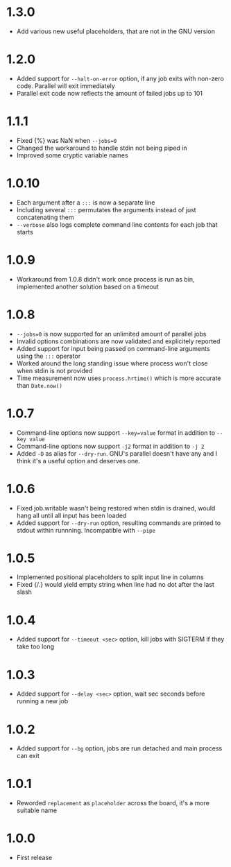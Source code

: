 # 1.3.0
- Add various new useful placeholders, that are not in the GNU version

# 1.2.0
- Added support for `--halt-on-error` option, if any job exits with non-zero code. Parallel will exit immediately
- Parallel exit code now reflects the amount of failed jobs up to 101

# 1.1.1
- Fixed {%} was NaN when `--jobs=0`
- Changed the workaround to handle stdin not being piped in
- Improved some cryptic variable names

# 1.0.10
- Each argument after a `:::` is now a separate line
- Including several `:::` permutates the arguments instead of just concatenating them
- `--verbose` also logs complete command line contents for each job that starts

# 1.0.9
- Workaround from 1.0.8 didn't work once process is run as bin, implemented another solution based on a timeout

# 1.0.8
- `--jobs=0` is now supported for an unlimited amount of parallel jobs
- Invalid options combinations are now validated and explicitely reported
- Added support for input being passed on command-line arguments using the `:::` operator
- Worked around the long standing issue where process won't close when stdin is not provided
- Time measurement now uses `process.hrtime()` which is more accurate than `Date.now()`

# 1.0.7
- Command-line options now support `--key=value` format in addition to `--key value`
- Command-line options now support `-j2` format in addition to `-j 2`
- Added `-D` as alias for `--dry-run`. GNU's parallel doesn't have any and I think it's a useful option and deserves one.

# 1.0.6
- Fixed job.writable wasn't being restored when stdin is drained, would hang all until all input has been loaded
- Added support for `--dry-run` option, resulting commands are printed to stdout within runnning. Incompatible with `--pipe`

# 1.0.5
- Implemented positional placeholders to split input line in columns
- Fixed {/.} would yield empty string when line had no dot after the last slash

# 1.0.4
- Added support for `--timeout <sec>` option, kill jobs with SIGTERM if they take too long

# 1.0.3
- Added support for `--delay <sec>` option, wait sec seconds before running a new job

# 1.0.2
- Added support for `--bg` option, jobs are run detached and main process can exit

# 1.0.1
- Reworded `replacement` as `placeholder` across the board, it's a more suitable name

# 1.0.0
- First release
